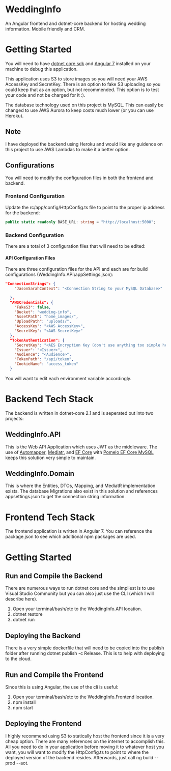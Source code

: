 # WeddingInfo
An Angular frontend and dotnet-core backend for hosting wedding information.
Mobile friendly and CRM.

# Getting Started
You will need to have [dotnet core sdk](https://www.microsoft.com/net/download) and [Angular 7](https://angular.io/guide/quickstart) installed on your machine to debug this application.

This application uses S3 to store images so you will need your AWS AccessKey and SecretKey.  There is an option to fake S3 uploading so you could keep that as an option, but not recommended.  This option is to test your code and not be charged for it :).

The database technology used on this project is MySQL.  This can easily be changed to use AWS Aurora to keep costs much lower (or you can use Heroku).

## Note
I have deployed the backend using Heroku and would like any guidence on this project to use AWS Lambdas to make it a better option.

## Configurations
You will need to modify the configuration files in both the frontend and backend.
### Frontend Configuration
Update the rc/app/config/HttpConfig.ts file to point to the proper ip address for the backend:
```typescript
public static readonly BASE_URL: string = "http://localhost:5000";
```
### Backend Configuration
There are a total of 3 configuration files that will need to be edited:
#### API Configuration Files
There are three configuration files for the API and each are for build configurations (WeddingInfo.API\appSettings.json):
```json
"ConnectionStrings": {
    "JasonSarahContext": "<Connection String to your MySQL Database>"

  },
  "AWSCredentials": {
    "FakeS3": false,
    "Bucket": "wedding-info",
    "AssetPath": "home_images/",
    "UploadPath": "uploads/",
    "AccessKey": "<AWS AccessKey>",
    "SecretKey": "<AWS SecretKey>"
  },
  "TokenAuthentication": {
    "SecretKey": "<AES Encryption Key (don't use anything too simple here!)",
    "Issuer": "<Issuer>",
    "Audience": "<Audience>",
    "TokenPath": "/api/token",
    "CookieName": "access_token"
  }
```
You will want to edit each environment variable accordingly.

# Backend Tech Stack
The backend is written in dotnet-core 2.1 and is seperated out into two projects:
## WeddingInfo.API
This is the Web API Application which uses JWT as the middleware.  The use of [Automapper](https://automapper.org/), [Mediatr](https://github.com/jbogard/MediatR), and [EF Core](https://docs.microsoft.com/en-us/ef/core/) with [Pomelo EF Core MySQL](https://github.com/PomeloFoundation/Pomelo.EntityFrameworkCore.MySql) keeps this solution very simple to maintain.
## WeddingInfo.Domain
This is where the Entities, DTOs, Mapping, and MediatR implementation exists.  The database Migrations also exist in this solution and references appsettings.json to get the connection string information.

# Frontend Tech Stack
The frontend application is written in Angular 7.  You can reference the package.json to see which additional npm packages are used.

# Getting Started
## Run and Compile the Backend
There are numerous ways to run dotnet core and the simpliest is to use Visual Studio Community but you can also just use the CLI (which I will describe here).
1. Open your terminal/bash/etc to the WeddingInfo.API location.
2. dotnet restore
3. dotnet run

## Deploying the Backend
There is a very simple dockerfile that will need to be copied into the publish folder after running dotnet publish -c Release.  This is to help with deploying to the cloud.

## Run and Compile the Frontend
Since this is using Angular, the use of the cli is useful:
1. Open your terminal/bash/etc to the WeddingInfo.Frontend location.
2. npm install
3. npm start

## Deploying the Frontend
I highly recommend using S3 to statically host the frontend since it is a very cheap option.  There are many references on the internet to accomplish this.
All you need to do in your application before moving it to whatever host you want, you will want to modify the HttpConfig.ts to point to where the deployed version of the backend resides.  Afterwards, just call ng build --prod --aot.
